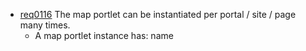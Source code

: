 * [req0116](https://github.com/PolitAktiv/politaktiv-requirements/tree/master/en/requirements/req0116.md) The map portlet can be instantiated per portal / site / page many times.
  * A map portlet instance has: name